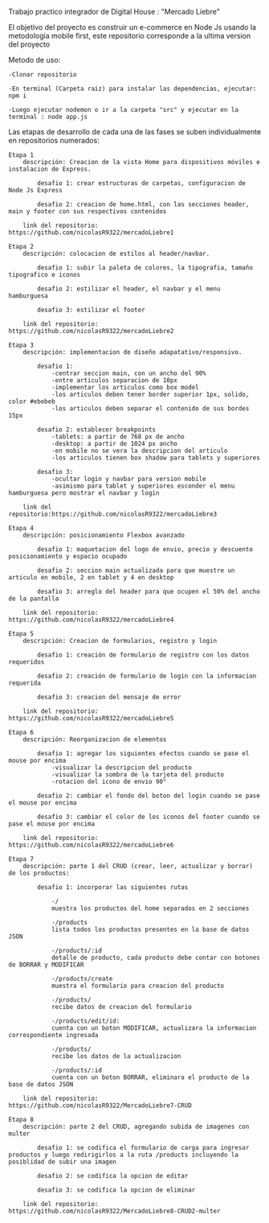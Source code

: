 Trabajo practico integrador de Digital House : "Mercado Liebre"

El objetivo del proyecto es construir un e-commerce en Node Js usando la metodologia mobile first, este repositorio corresponde a la ultima version del proyecto

Metodo de uso: 
    
    -Clonar repositorio
    
    -En terminal (Carpeta raiz) para instalar las dependencias, ejecutar: npm i
    
    -Luego ejecutar nodemon o ir a la carpeta "src" y ejecutar en la terminal : node app.js

Las etapas de desarrollo de cada una de las fases se suben individualmente en repositorios numerados:

    Etapa 1
        descripción: Creacion de la vista Home para dispositivos móviles e instalacion de Express.

            desafio 1: crear estructuras de carpetas, configuracion de Node Js Express

            desafio 2: creacion de home.html, con las secciones header, main y footer con sus respectivos contenidos

        link del repositorio: https://github.com/nicolasR9322/mercadoLiebre1

    Etapa 2
        descripción: colocacion de estilos al header/navbar.
            
            desafio 1: subir la paleta de colores, la tipografia, tamaño tipografico e iconos

            desafio 2: estilizar el header, el navbar y el menu hamburguesa

            desafio 3: estilizar el footer

        link del repositorio: https://github.com/nicolasR9322/mercadoLiebre2

    Etapa 3
        descripción: implementacion de diseño adapatativo/responsivo.
            
            desafio 1: 
                -centrar seccion main, con un ancho del 90%
                -entre articulos separacion de 10px
                -implementar los articulos como box model
                -los articulos deben tener border superior 1px, solido, color #ebebeb
                -los articulos deben separar el contenido de sus bordes 15px
            
            desafio 2: establecer breakpoints
                -tablets: a partir de 768 px de ancho
                -desktop: a partir de 1024 px ancho
                -en mobile no se vera la descripcion del articulo
                -los articulos tienen box shadow para tablets y superiores

            desafio 3:
                -ocultar login y navbar para version mobile
                -asimismo para tablet y superiores esconder el menu hamburguesa pero mostrar el navbar y login
        
        link del repositorio:https://github.com/nicolasR9322/mercadoLiebre3
    
    Etapa 4
        descripción: posicionamiento Flexbox avanzado

            desafio 1: maquetacion del logo de envio, precio y descuento posicionamiento y espacio ocupado

            desafio 2: seccion main actualizada para que muestre un articulo en mobile, 2 en tablet y 4 en desktop

            desafio 3: arreglo del header para que ocupen el 50% del ancho de la pantalla
        
        link del repositorio: https://github.com/nicolasR9322/mercadoLiebre4

    Etapa 5
        descripción: Creacion de formularios, registro y login
        
            desafio 1: creación de formulario de registro con los datos requeridos

            desafio 2: creación de formulario de login con la informacion requerida

            desafio 3: creacion del mensaje de error

        link del repositorio: https://github.com/nicolasR9322/mercadoLiebre5

    Etapa 6
        descripción: Reorganizacion de elementos

            desafio 1: agregar los siguientes efectos cuando se pase el mouse por encima
                -visualizar la descripcion del producto
                -visualizar la sombra de la tarjeta del producto
                -rotacion del icono de envio 90°
            
            desafio 2: cambiar el fondo del boton del login cuando se pase el mouse por encima

            desafio 3: cambiar el color de los iconos del footer cuando se pase el mouse por encima
        
        link del repositorio: https://github.com/nicolasR9322/mercadoLiebre6

    Etapa 7
        descripción: parte 1 del CRUD (crear, leer, actualizar y borrar) de los productos:

            desafio 1: incorporar las siguientes rutas
                
                -/
                muestra los productos del home separados en 2 secciones
                
                -/products
                lista todos los productos presentes en la base de datos JSON

                -/products/:id
                detalle de producto, cada producto debe contar con botones de BORRAR y MODIFICAR

                -/products/create
                muestra el formulario para creacion del producto

                -/products/
                recibe datos de creacion del formulario

                -/products/edit/id:
                cuenta con un boton MODIFICAR, actualizara la informacion correspondiente ingresada

                -/products/
                recibe los datos de la actualizacion

                -/products/:id
                cuenta con un boton BORRAR, eliminara el producto de la base de datos JSON

        link del repositorio: https://github.com/nicolasR9322/MercadoLiebre7-CRUD

    Etapa 8
        descripción: parte 2 del CRUD, agregando subida de imagenes con multer

            desafio 1: se codifica el formulario de carga para ingresar productos y luego redirigirlos a la ruta /products incluyendo la posiblidad de subir una imagen

            desafio 2: se codifica la opcion de editar

            desafio 3: se codifica la opcion de eliminar
        
        link del repositorio: https://github.com/nicolasR9322/MercadoLiebre8-CRUD2-multer

